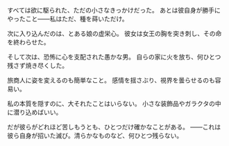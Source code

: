 <!-- title: 滅びの歌 -->

すべては欲に駆られた、ただの小さなきっかけだった。
あとは彼自身が勝手にやったこと――私はただ、種を蒔いただけ。

次に入り込んだのは、とある娘の虚栄心。
彼女は女王の胸を突き刺し、その命を終わらせた。

そして次は、恐怖に心を支配された愚かな男。
自らの家に火を放ち、何ひとつ残さず焼き尽くした。

旅商人に姿を変えるのも簡単なこと。
感情を揺さぶり、視界を曇らせるのも容易い。

私の本質を隠すのに、大それたことはいらない。
小さな装飾品やガラクタの中に潜り込めばいい。

だが彼らがどれほど苦しもうとも、ひとつだけ確かなことがある。
――これは彼ら自身が招いた滅び。清らかなものなど、何ひとつ残らない。
